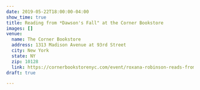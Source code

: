 ```yaml
---
date: 2019-05-22T18:00:00-04:00
show_time: true
title: Reading from *Dawson's Fall" at the Corner Bookstore
images: []
venue:
  name: The Corner Bookstore
  address: 1313 Madison Avenue at 93rd Street
  city: New York
  state: NY
  zip: 10128
  link: https://cornerbookstorenyc.com/event/roxana-robinson-reads-from-her-new-book-dawsons-fall/
draft: true

---
```

